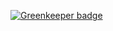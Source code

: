 
[![Greenkeeper badge](https://badges.greenkeeper.io/xavierartot/FlashCardNanodegree.svg)](https://greenkeeper.io/)
